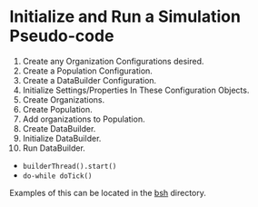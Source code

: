 # Initialize and Run a Simulation Pseudo-code

1. Create any Organization Configurations desired.
2. Create a Population Configuration.
3. Create a DataBuilder Configuration.
4. Initialize Settings/Properties In These Configuration Objects.
5. Create Organizations.
6. Create Population.
7. Add organizations to Population.
8. Create DataBuilder.
9. Initialize DataBuilder.
10. Run DataBuilder.

  - `builderThread().start()`
  - `do-while doTick()`

Examples of this can be located in the [bsh](../bsh/) directory.

